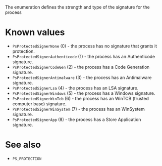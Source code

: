 The enumeration defines the strength and type of the signature for the process

# Known values
 - `PsProtectedSignerNone` (0) - the process has no signature that grants it protection.
 - `PsProtectedSignerAuthenticode` (1) - the process has an Authenticode signature.
 - `PsProtectedSignerCodeGen` (2) - the process has a Code Generation signature.
 - `PsProtectedSignerAntimalware` (3) - the process has an Antimalware signature.
 - `PsProtectedSignerLsa` (4) - the process has an LSA signature.
 - `PsProtectedSignerWindows` (5) - the process has a Windows signature.
 - `PsProtectedSignerWinTcb` (6) - the process has an WinTCB (trusted computer base) signature.
 - `PsProtectedSignerWinSystem` (7) - the process has an WinSystem signature.
 - `PsProtectedSignerApp` (8) - the process has a Store Application signature.

# See also
 - `PS_PROTECTION`
